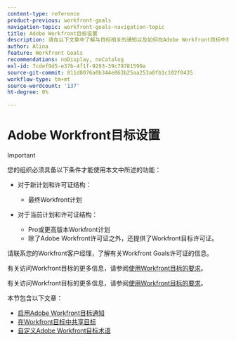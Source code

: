 ```yaml
---
content-type: reference
product-previous: workfront-goals
navigation-topic: workfront-goals-navigation-topic
title: Adobe Workfront目标设置
description: 请在以下文章中了解与目标相关的通知以及如何在Adobe Workfront目标中共享目标。
author: Alina
feature: Workfront Goals
recommendations: noDisplay, noCatalog
exl-id: 7cdef9d5-e37b-4f1f-9293-39c79781590a
source-git-commit: 811d8076a0b344e863b25aa253a0fb1c102f0435
workflow-type: tm+mt
source-wordcount: '137'
ht-degree: 0%

---
```


# Adobe Workfront目标设置

>[!IMPORTANT]
>
>您的组织必须具备以下条件才能使用本文中所述的功能：
>
>* 对于新计划和许可证结构：
>
>   * 最终Workfront计划
>    
>* 对于当前计划和许可证结构：
>
>   * Pro或更高版本Workfront计划
>   * 除了Adobe Workfront许可证之外，还提供了Workfront目标许可证。
>
>请联系您的Workfront客户经理，了解有关Workfront Goals许可证的信息。
> 
>有关访问Workfront目标的更多信息，请参阅[使用Workfront目标的要求](/help/quicksilver/workfront-goals/goal-management/access-needed-for-wf-goals.md)。

有关访问Workfront目标的更多信息，请参阅[使用Workfront目标的要求](/help/quicksilver/workfront-goals/goal-management/access-needed-for-wf-goals.md)。

本节包含以下文章：

* [启用Adobe Workfront目标通知](../../workfront-goals/workfront-goals-settings/wf-goals-notifications.md)
* [在Workfront目标中共享目标](../../workfront-goals/workfront-goals-settings/share-a-goal.md)
* [自定义Adobe Workfront目标术语](../workfront-goals-settings/customize-wf-goals-terminology.md)
